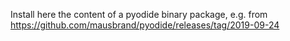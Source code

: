 Install here the content of a pyodide binary package, e.g. from https://github.com/mausbrand/pyodide/releases/tag/2019-09-24

